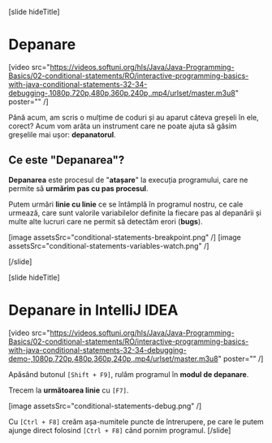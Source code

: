 [slide hideTitle]

# Depanare
[video src="https://videos.softuni.org/hls/Java/Java-Programming-Basics/02-conditional-statements/RO/interactive-programming-basics-with-java-conditional-statements-32-34-debugging-,1080p,720p,480p,360p,240p,.mp4/urlset/master.m3u8" poster="" /]


Până acum, am scris o mulțime de coduri și au aparut câteva greșeli în ele, corect? Acum vom arăta un instrument care ne poate ajuta să găsim greșelile mai ușor: **depanatorul**.

## Ce este "Depanarea"?

**Depanarea** este procesul de "**atașare**" la execuția programului, care ne permite să **urmărim pas cu pas procesul**.

Putem urmări **linie cu linie** ce se întâmplă în programul nostru, ce cale urmează, care sunt valorile variabilelor definite la fiecare pas al depanării și multe alte lucruri care ne permit să detectăm erori (**bugs**).

[image assetsSrc="conditional-statements-breakpoint.png" /]
[image assetsSrc="conditional-statements-variables-watch.png" /]

[/slide]

[slide hideTitle]

# Depanare in IntelliJ IDEA 
[video src="https://videos.softuni.org/hls/Java/Java-Programming-Basics/02-conditional-statements/RO/interactive-programming-basics-with-java-conditional-statements-32-34-debugging-demo-,1080p,720p,480p,360p,240p,.mp4/urlset/master.m3u8" poster="" /]

Apăsând butonul `[Shift + F9]`, rulăm programul în **modul de depanare**. 

Trecem la **următoarea linie** cu `[F7]`.

[image assetsSrc="conditional-statements-debug.png" /]

Cu `[Ctrl + F8]` creăm așa-numitele puncte de întrerupere, pe care le putem ajunge direct folosind `[Ctrl + F8]` când pornim programul.
[/slide]